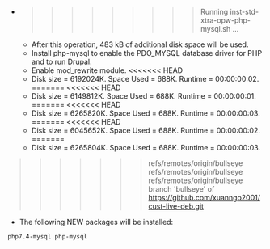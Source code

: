 * >>>>>>>>> Running inst-std-xtra-opw-php-mysql.sh ...
  * After this operation, 483 kB of additional disk space will be used.
  * Install php-mysql to enable the PDO_MYSQL database driver for PHP and to run Drupal.
  * Enable mod_rewrite module.
<<<<<<< HEAD
  * Disk size = 6192024K. Space Used = 688K. Runtime = 00:00:00:02.
=======
<<<<<<< HEAD
  * Disk size = 6149812K. Space Used = 688K. Runtime = 00:00:00:01.
=======
<<<<<<< HEAD
  * Disk size = 6265820K. Space Used = 688K. Runtime = 00:00:00:03.
=======
<<<<<<< HEAD
  * Disk size = 6045652K. Space Used = 688K. Runtime = 00:00:00:02.
=======
  * Disk size = 6265804K. Space Used = 688K. Runtime = 00:00:00:03.
>>>>>>> refs/remotes/origin/bullseye
>>>>>>> refs/remotes/origin/bullseye
>>>>>>> refs/remotes/origin/bullseye
>>>>>>> branch 'bullseye' of https://github.com/xuanngo2001/cust-live-deb.git
  * The following NEW packages will be installed:
  ```bash
php7.4-mysql php-mysql
  ```
